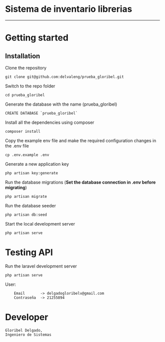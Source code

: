 # Sistema de inventario librerias

----------

# Getting started

## Installation

Clone the repository

    git clone git@github.com:delvaleng/prueba_gloribel.git

Switch to the repo folder

    cd prueba_gloribel

Generate the database with the name (prueba_gloribel)

    CREATE DATABASE `prueba_gloribel`

Install all the dependencies using composer

    composer install

Copy the example env file and make the required configuration changes in the .env file

    cp .env.example .env

Generate a new application key

    php artisan key:generate

Run the database migrations (**Set the database connection in .env before migrating**)

    php artisan migrate

Run the database seeder

    php artisan db:seed

Start the local development server

    php artisan serve


# Testing API

Run the laravel development server

    php artisan serve

User:

        Email       -> delgadogloribelv@gmail.com
        Contraseña  -> 21255894


# Developer

    Gloribel Delgado,
    Ingeniero de Sistemas
